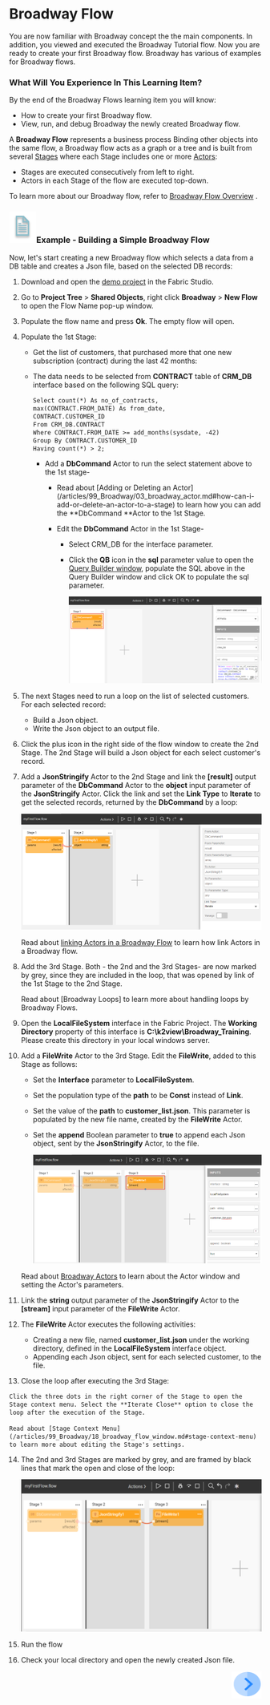 # ­­Broadway Flow 

You are now familiar with Broadway concept the the main components. In addition, you viewed and executed the Broadway Tutorial flow. Now you are ready to create your first Broadway flow. Broadway has various of examples for Broadway flows. 

### What Will You Experience In This Learning Item?

By the end of the Broadway Flows learning item you will know:

- How to create your first Broadway flow.
- View, run, and debug Broadway the newly created Broadway flow.

A **Broadway Flow** represents a business process Binding other objects into the same flow, a Broadway flow acts as a graph or a tree and is built from several [Stages](https://github.com/k2view-academy/K2View-Academy/blob/KB_DROP2_99_BROADWAY_Nataly/articles/99_Broadway/19_broadway_flow_stages.md) where each Stage includes one or more [Actors](https://github.com/k2view-academy/K2View-Academy/blob/KB_DROP2_99_BROADWAY_Nataly/articles/99_Broadway/03_broadway_actor.md):

- Stages are executed consecutively from left to right.
- Actors in each Stage of the flow are executed top-down.

To learn more about our Broadway flow, refer to [Broadway Flow Overview](/articles/99_Broadway/16_broadway_flow_overview.md) .

### ![](/academy/Training_Level_1/03_fabric_basic_LU/images/example.png)Example - Building a Simple Broadway Flow

Now, let's start creating a new Broadway flow which selects a data from a DB table and creates a Json file, based on the selected DB records:

1. Download and open the [demo project](/articles/demo_project) in the Fabric Studio. 

2. Go to **Project Tree** > **Shared Objects**, right click **Broadway** > **New Flow** to open the Flow Name pop-up window.

3. Populate the flow name and press **Ok**. The empty flow will open.

4. Populate the 1st Stage:

   -  Get the list of customers,  that purchased more that one new subscription (contract) during the last 42 months:

   - The data needs to be selected from **CONTRACT** table of **CRM_DB** interface based on the following SQL query:

     ```
     Select count(*) As no_of_contracts,
     max(CONTRACT.FROM_DATE) As from_date,
     CONTRACT.CUSTOMER_ID
     From CRM_DB.CONTRACT
     Where CONTRACT.FROM_DATE >= add_months(sysdate, -42)
     Group By CONTRACT.CUSTOMER_ID
     Having count(*) > 2;
     ```

     - Add a **DbCommand** Actor to run the select statement above to the 1st stage- 

       -  Read about [Adding or Deleting an Actor] (/articles/99_Broadway/03_broadway_actor.md#how-can-i-add-or-delete-an-actor-to-a-stage) to learn how you can add the **DbCommand **Actor to the 1st Stage.

       - Edit the **DbCommand** Actor in the 1st Stage-

         - Select CRM_DB for the interface parameter.

         - Click the **QB** icon in the **sql** parameter value to open the [Query Builder window](/articles/11_query_builder/02_query_builder_window.md), populate the SQL above in the Query Builder window and click OK to populate the sql parameter.

           ![DbCommand-Example](/academy/Training_Level_1/99_Broadway/images/MyFirstFlow_Example_Stage1.png)

5. The next Stages need to run a loop on the list of selected customers. For each selected record: 

   - Build a Json object.
   - Write the Json object to an output file.

6. Click the plus icon in the right side of the flow window to create the 2nd Stage. The 2nd Stage will build a Json object for each select customer's record.

7. Add a **JsonStringify** Actor to the 2nd Stage and link the **[result]** output parameter of the **DbCommand** Actor  to the **object** input parameter of the **JsonStringify** Actor. Click the link and set the **Link Type** to **Iterate** to get the selected records, returned by the **DbCommand** by a loop:

   ![JsonStringify](/academy/Training_Level_1/99_Broadway/images/MyFirstFlow_Example_Stage2.png)

   Read about [linking Actors in a Broadway Flow](/articles/99_Broadway/20_broadway_flow_linking_actors.md) to learn how link Actors in a Broadway flow.

   

8. Add the 3rd Stage. Both - the 2nd and the 3rd Stages- are now marked by grey, since they are included in the loop, that was opened by link of the 1st Stage to the 2nd Stage. 

   Read about [Broadway Loops] to learn more about handling loops by Broadway Flows. 

9. Open the **LocalFileSystem** interface in the Fabric Project. The **Working Directory** property of this interface is **C:\k2view\Broadway_Training**. Please create this directory in your local windows server.

10. Add a **FileWrite** Actor to the 3rd Stage. Edit the **FileWrite**, added to this Stage as follows:

    - Set the **Interface** parameter to **LocalFileSystem**. 

    - Set the population type of the **path** to be **Const** instead of **Link**.

    - Set the value of the **path** to **customer_list.json**. This parameter is populated by the new file name, created by the **FileWrite** Actor.

    - Set the **append** Boolean parameter to **true** to append each Json object, sent by the **JsonStringify** Actor, to the file.

      ![FileWrite](/academy/Training_Level_1/99_Broadway/images/MyFirstFlow_Example_Stage3.png)

    Read about [Broadway Actors](/articles/99_Broadway/03_broadway_actor.md) to learn about the Actor window and setting the Actor's parameters. 

11. Link the **string** output parameter of the **JsonStringify** Actor to the **[stream]** input parameter of the **FileWrite** Actor.

12. The **FileWrite** Actor executes the following activities:

    - Creating a new file, named **customer_list.json** under the working directory, defined in the **LocalFileSystem** interface object.
    - Appending each Json object, sent for each selected customer, to the file.

13.  Close the loop after executing the 3rd Stage:

    Click the three dots in the right corner of the Stage to open the Stage context menu. Select the **Iterate Close** option to close the loop after the execution of the Stage.

    Read about [Stage Context Menu](/articles/99_Broadway/18_broadway_flow_window.md#stage-context-menu)  to learn more about editing the Stage's settings.

14. The 2nd and 3rd Stages are marked by grey, and are framed by black lines that mark the open and close of the loop:

    ![image](/academy/Training_Level_1/99_Broadway/images/MyFirstFlow_Example_Stage3_close_loop.png)

15. Run the flow

16. Check your local directory and open the newly created Json file. 

    

[<img align="right" width="60" height="54" src="/articles/images/Next.png">](/academy/Training_Level_1/03_fabric_basic_LU/02_create_a_fabric_project.md)